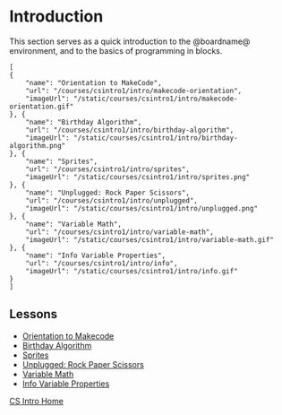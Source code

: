 # Introduction

This section serves as a quick introduction to the @boardname@ environment, and to the basics of programming in blocks.

```codecard
[
{
    "name": "Orientation to MakeCode",
    "url": "/courses/csintro1/intro/makecode-orientation",
    "imageUrl": "/static/courses/csintro1/intro/makecode-orientation.gif"
}, {
    "name": "Birthday Algorithm",
    "url": "/courses/csintro1/intro/birthday-algorithm",
    "imageUrl": "/static/courses/csintro1/intro/birthday-algorithm.png"
}, {
    "name": "Sprites",
    "url": "/courses/csintro1/intro/sprites",
    "imageUrl": "/static/courses/csintro1/intro/sprites.png"
}, {
    "name": "Unplugged: Rock Paper Scissors",
    "url": "/courses/csintro1/intro/unplugged",
    "imageUrl": "/static/courses/csintro1/intro/unplugged.png"
}, {
    "name": "Variable Math",
    "url": "/courses/csintro1/intro/variable-math",
    "imageUrl": "/static/courses/csintro1/intro/variable-math.gif"
}, {
    "name": "Info Variable Properties",
    "url": "/courses/csintro1/intro/info",
    "imageUrl": "/static/courses/csintro1/intro/info.gif"
}
]
```

## Lessons

* [Orientation to Makecode](/courses/csintro1/intro/makecode-orientation)
* [Birthday Algorithm](/courses/csintro1/intro/birthday-algorithm)
* [Sprites](/courses/csintro1/intro/sprites)
* [Unplugged: Rock Paper Scissors](/courses/csintro1/intro/unplugged)
* [Variable Math](/courses/csintro1/intro/variable-math)
* [Info Variable Properties](/courses/csintro1/intro/info)


[CS Intro Home](/courses/csintro1)

